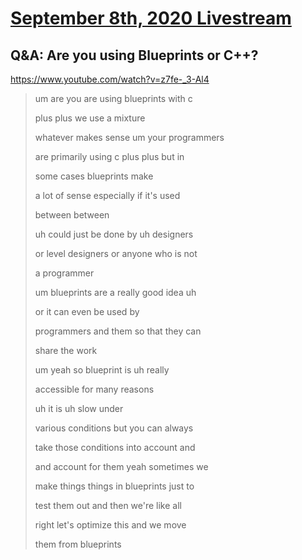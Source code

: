 # [September 8th, 2020 Livestream](../2020-09-08.md)
## Q&A: Are you using Blueprints or C++?
https://www.youtube.com/watch?v=z7fe-_3-Al4
> um are you are using blueprints with c
>
> plus plus we use a mixture
>
> whatever makes sense um your programmers
>
> are primarily using c plus plus but in
>
> some cases blueprints make
>
> a lot of sense especially if it's used
>
> between between
>
> uh could just be done by uh designers
>
> or level designers or anyone who is not
>
> a programmer
>
> um blueprints are a really good idea uh
>
> or it can even be used by
>
> programmers and them so that they can
>
> share the work
>
> um yeah so blueprint is uh really
>
> accessible for many reasons
>
> uh it is uh slow under
>
> various conditions but you can always
>
> take those conditions into account and
>
> and account for them yeah sometimes we
>
> make things things in blueprints just to
>
> test them out and then we're like all
>
> right let's optimize this and we move
>
> them from blueprints
>
